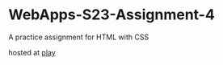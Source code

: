 # WebApps-S23-Assignment-4
A practice assignment for HTML with CSS


hosted at [play](https://44-563-web-apps-s23.github.io/44563-webapps-s23-assignment4-s559234/play.html)



